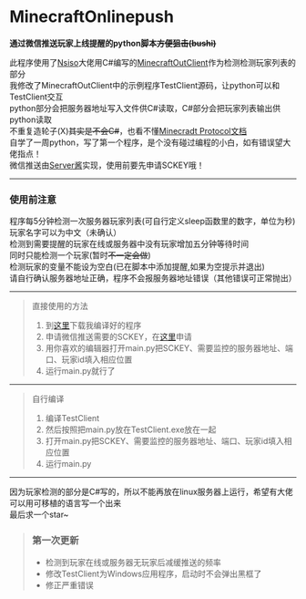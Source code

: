 # MinecraftOnlinepush
**通过微信推送玩家上线提醒的python脚本~~方便狙击(bushi)~~**  

此程序使用了[Nsiso](https://github.com/Nsiso)大佬用C#编写的[MinecraftOutClient](https://github.com/Nsiso/MinecraftOutClient)作为检测检测玩家列表的部分  
我修改了MinecraftOutClient中的示例程序TestClient源码，让python可以和TestClient交互  
python部分会把服务器地址写入文件供C#读取，C#部分会把玩家列表输出供python读取   
不重复造轮子(X)~~其实是不会C#~~，也看不懂[Minecradt Protocol文档](http://wiki.vg/Protocol)  
自学了一周python，写了第一个程序，是个没有碰过编程的小白，如有错误望大佬指点！  
微信推送由[Server酱](http://sc.ftqq.com/)实现，使用前要先申请SCKEY哦！
***
### 使用前注意  
程序每5分钟检测一次服务器玩家列表(可自行定义sleep函数里的数字，单位为秒)  
玩家名字可以为中文（未确认）  
检测到需要提醒的玩家在线或服务器中没有玩家增加五分钟等待时间  
同时只能检测一个玩家(暂时~~不一定会做~~)  
检测玩家的变量不能设为空白(已在脚本中添加提醒,如果为空提示并退出)  
请自行确认服务器地址正确，程序不会报服务器地址错误（其他错误可正常抛出）

***

> 直接使用的方法  
> 1. 到[这里](https://github.com/lolisaikou/MinecraftOnlinepush/releases/)下载我编译好的程序  
> 2. 申请微信推送需要的SCKEY，在[这里](http://sc.ftqq.com/)申请  
> 3. 用你喜欢的编辑器打开main.py把SCKEY、需要监控的服务器地址、端口、玩家id填入相应位置
> 4. 运行main.py就行了  

***

> 自行编译  
> 1. 编译TestClient  
> 2. 然后按照把main.py放在TestClient.exe放在一起  
> 3. 打开main.py把SCKEY、需要监控的服务器地址、端口、玩家id填入相应位置  
> 4. 运行main.py  
***
因为玩家检测的部分是C#写的，所以不能再放在linux服务器上运行，希望有大佬可以用可移植的语言写一个出来  
最后求一个star~
> ### 第一次更新 
> * 检测到玩家在线或服务器无玩家后减缓推送的频率
> * 修改TestClient为Windows应用程序，启动时不会弹出黑框了
> * 修正严重错误